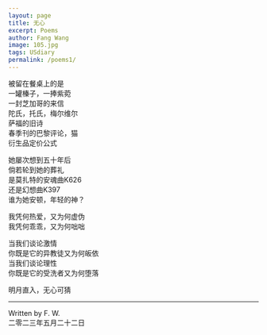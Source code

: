```yaml
---
layout: page
title: 无心 
excerpt: Poems
author: Fang Wang
image: 105.jpg
tags: USdiary
permalink: /poems1/
---
```


被留在餐桌上的是    
一罐榛子，一捧紫菀    
一封芝加哥的来信    
陀氏，托氏，梅尔维尔     
萨福的旧诗    
春季刊的巴黎评论，猫    
衍生品定价公式    

她屡次想到五十年后    
倘若轮到她的葬礼   
是莫扎特的安魂曲K626    
还是幻想曲K397   
谁为她安顿，年轻的神？

我凭何热爱，又为何虚伪    
我凭何乖乖，又为何咄咄

当我们谈论激情    
你既是它的异教徒又为何皈依    
当我们谈论理性    
你既是它的受洗者又为何堕落
    
明月直入，无心可猜


****

Written by F. W.    
二零二三年五月二十二日
